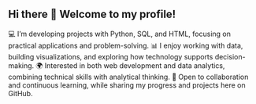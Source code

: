 ## Hi there 👋 Welcome to my profile!

💻 I’m developing projects with Python, SQL, and HTML, focusing on practical applications and problem-solving.
📊 I enjoy working with data, building visualizations, and exploring how technology supports decision-making.
🌍 Interested in both web development and data analytics, combining technical skills with analytical thinking.
🤝 Open to collaboration and continuous learning, while sharing my progress and projects here on GitHub.
